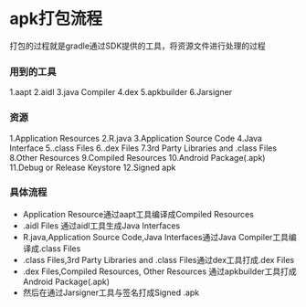 # apk打包流程
打包的过程就是gradle通过SDK提供的工具，将资源文件进行处理的过程
### 用到的工具
1.aapt 2.aidl 3.java Compiler 4.dex 5.apkbuilder 6.Jarsigner
### 资源
1.Application Resources 2.R.java 3.Application Source Code 4.Java Interface 5..class Files 6..dex Files 7.3rd Party Libraries and .class Files 8.Other Resources 9.Compiled Resources 10.Android Package(.apk) 11.Debug or Release Keystore 12.Signed apk 
### 具体流程
* Application Resource通过aapt工具编译成Compiled Resources
* .aidl Files 通过aidl工具生成Java Interfaces
* R.java,Application Source Code,Java Interfaces通过Java Compiler工具编译成.class Files
* .class Files,3rd Party Libraries and .class Files通过dex工具打成.dex Files
* .dex Files,Compiled Resources, Other Resources 通过apkbuilder工具打成Android Package(.apk)
* 然后在通过Jarsigner工具与签名打成Signed .apk
